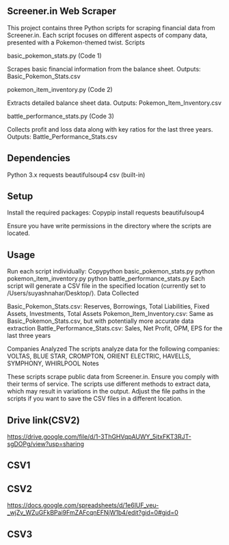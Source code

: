 ## Screener.in Web Scraper
This project contains three Python scripts for scraping financial data from Screener.in. Each script focuses on different aspects of company data, presented with a Pokemon-themed twist.
Scripts

basic_pokemon_stats.py (Code 1)

Scrapes basic financial information from the balance sheet.
Outputs: Basic_Pokemon_Stats.csv


pokemon_item_inventory.py (Code 2)

Extracts detailed balance sheet data.
Outputs: Pokemon_Item_Inventory.csv


battle_performance_stats.py (Code 3)

Collects profit and loss data along with key ratios for the last three years.
Outputs: Battle_Performance_Stats.csv



## Dependencies

Python 3.x
requests
beautifulsoup4
csv (built-in)

## Setup

Install the required packages:
Copypip install requests beautifulsoup4

Ensure you have write permissions in the directory where the scripts are located.

 ## Usage
Run each script individually:
Copypython basic_pokemon_stats.py
python pokemon_item_inventory.py
python battle_performance_stats.py
Each script will generate a CSV file in the specified location (currently set to /Users/suyashnahar/Desktop/).
Data Collected

Basic_Pokemon_Stats.csv: Reserves, Borrowings, Total Liabilities, Fixed Assets, Investments, Total Assets
Pokemon_Item_Inventory.csv: Same as Basic_Pokemon_Stats.csv, but with potentially more accurate data extraction
Battle_Performance_Stats.csv: Sales, Net Profit, OPM, EPS for the last three years

Companies Analyzed
The scripts analyze data for the following companies:
VOLTAS, BLUE STAR, CROMPTON, ORIENT ELECTRIC, HAVELLS, SYMPHONY, WHIRLPOOL
Notes

These scripts scrape public data from Screener.in. Ensure you comply with their terms of service.
The scripts use different methods to extract data, which may result in variations in the output.
Adjust the file paths in the scripts if you want to save the CSV files in a different location.

## Drive link(CSV2)
https://drive.google.com/file/d/1-3ThGHVqpAUWY_5itxFKT3RJT-sgDOPg/view?usp=sharing
## CSV1

## CSV2
https://docs.google.com/spreadsheets/d/1e6lUF_veu-_wjZv_WZuGFkBPai9FmZAFcqnEFNjW1b4/edit?gid=0#gid=0
## CSV3
